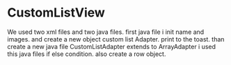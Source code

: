 # CustomListView
We used two xml files and two java files.
first java file i init name and images.
and create a new object custom list Adapter.
print to the toast.
than create a new java file CustomListAdapter extends to ArrayAdapter<String>
i used this java files if else condition.
also create a row object.
